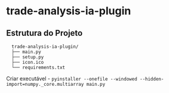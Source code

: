 # trade-analysis-ia-plugin

## Estrutura do Projeto
```
  trade-analysis-ia-plugin/
  ├── main.py
  ├── setup.py
  ├── icon.ico
  └── requirements.txt
```

Criar executável - ```pyinstaller --onefile --windowed --hidden-import=numpy._core.multiarray main.py```